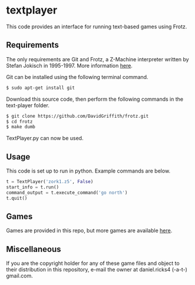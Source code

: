 
# textplayer

This code provides an interface for running text-based games using Frotz.

## Requirements

The only requirements are Git and Frotz, a Z-Machine interpreter written by Stefan Jokisch in 1995-1997. More information [here](http://frotz.sourceforge.net/).

Git can be installed using the following terminal command.

```bash
$ sudo apt-get install git
```

Download this source code, then perform the following commands in the text-player folder.

```bash
$ git clone https://github.com/DavidGriffith/frotz.git
$ cd frotz
$ make dumb
```

TextPlayer.py can now be used.

## Usage

This code is set up to run in python. Example commands are below.

```python
t = TextPlayer('zork1.z5', False)
start_info = t.run()
command_output = t.execute_command('go north')
t.quit()
```

## Games

Games are provided in this repo, but more games are available [here](http://www.ifarchive.org/indexes/if-archiveXgamesXzcode.html).

## Miscellaneous

If you are the copyright holder for any of these game files and object to their distribution in this repository, e-mail the owner at daniel.ricks4 (-a-t-) gmail.com.

